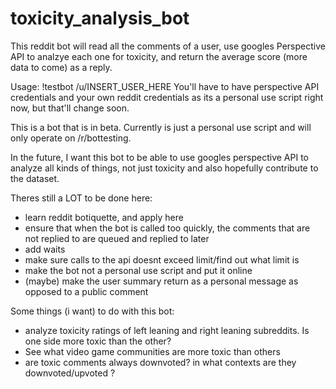 # toxicity_analysis_bot

This reddit bot will read all the comments of a user, use googles Perspective API to analzye each one for toxicity, and return 
the average score (more data to come) as a reply.

Usage: !testbot /u/INSERT_USER_HERE
You'll have to have perspective API credentials and your own reddit credentials as its a personal use script right now, but that'll change soon.


This is a bot that is in beta. Currently is just a personal use script and will only operate on /r/bottesting.

In the future, I want this bot to be able to use googles perspective API to analyze all kinds of things, not just toxicity and also hopefully contribute to the dataset.


Theres still a LOT to be done here:
- learn reddit botiquette, and apply here
- ensure that when the bot is called too quickly, the comments that are not replied to are queued and replied to later
- add waits
- make sure calls to the api doesnt exceed limit/find out what limit is
- make the bot not a personal use script and put it online
- (maybe) make the user summary return as a personal message as opposed to a public comment


Some things (i want) to do with this bot:
- analyze toxicity ratings of left leaning and right leaning subreddits. Is one side more toxic than the other? 
- See what video game communities are more toxic than others
- are toxic comments always downvoted? in what contexts are they downvoted/upvoted ?
